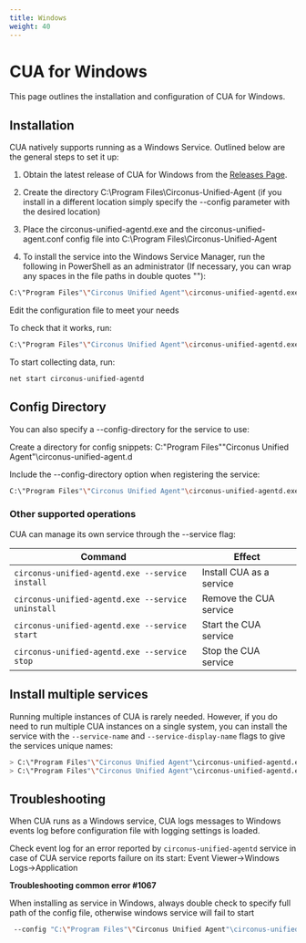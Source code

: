 ```yaml
---
title: Windows
weight: 40
---
```


# CUA for Windows

This page outlines the installation and configuration of CUA for Windows.

## Installation

CUA natively supports running as a Windows Service. Outlined below are the general steps to set it up:

1. Obtain the latest release of CUA for Windows from the [Releases Page](https://github.com/circonus-labs/circonus-unified-agent/releases/latest).

2. Create the directory C:\Program Files\Circonus-Unified-Agent (if you install in a different location simply specify the --config parameter with the desired location)

3. Place the circonus-unified-agentd.exe and the circonus-unified-agent.conf config file into C:\Program Files\Circonus-Unified-Agent

4. To install the service into the Windows Service Manager, run the following in PowerShell as an administrator (If necessary, you can wrap any spaces in the file paths in double quotes ""):

```sh
C:\"Program Files"\"Circonus Unified Agent"\circonus-unified-agentd.exe --service install
```

Edit the configuration file to meet your needs

To check that it works, run:

```sh
C:\"Program Files"\"Circonus Unified Agent"\circonus-unified-agentd.exe --config C:\"Program Files"\"Circonus Unified Agent"\circonus-unified-agent.conf --test
```
To start collecting data, run:

```sh
net start circonus-unified-agentd
```

## Config Directory

You can also specify a --config-directory for the service to use:

Create a directory for config snippets: C:\"Program Files"\"Circonus Unified Agent"\circonus-unified-agent.d

Include the --config-directory option when registering the service:

```sh
C:\"Program Files"\"Circonus Unified Agent"\circonus-unified-agentd.exe --service install --config C:\"Program Files"\"Circonus Unified Agent"\circonus-unified-agent.conf --config-directory C:\"Program Files"\"Circonus Unified Agent"\circonus-unified-agent.d
```

### Other supported operations

CUA can manage its own service through the --service flag:

| Command                                           | Effect                        |
|---------------------------------------------------|-------------------------------|
| `circonus-unified-agentd.exe --service install`   | Install CUA as a service |
| `circonus-unified-agentd.exe --service uninstall` | Remove the CUA service   |
| `circonus-unified-agentd.exe --service start`     | Start the CUA service    |
| `circonus-unified-agentd.exe --service stop`      | Stop the CUA service     |


## Install multiple services

Running multiple instances of CUA is rarely needed. However, if you do need to run multiple CUA instances on a single system, you can install the service with the `--service-name` and
`--service-display-name` flags to give the services unique names:

```sh
> C:\"Program Files"\"Circonus Unified Agent"\circonus-unified-agentd.exe --service install --service-name cua-1 --service-display-name "CUA 1"
> C:\"Program Files"\"Circonus Unified Agent"\circonus-unified-agentd.exe --service install --service-name cua-2 --service-display-name "CUA 2"
```

## Troubleshooting

When CUA runs as a Windows service, CUA logs messages to Windows events log before configuration file with logging settings is loaded.

Check event log for an error reported by `circonus-unified-agentd` service in case of CUA service reports failure on its start: Event Viewer->Windows Logs->Application

**Troubleshooting common error #1067**

When installing as service in Windows, always double check to specify full path of the config file, otherwise windows service will fail to start

```sh
 --config "C:\"Program Files"\"Circonus Unified Agent"\circonus-unified-agent.conf"
```